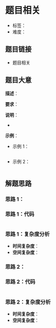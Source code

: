 # 题目相关

- 标签：
- 难度：

## 题目链接

- 题目相关

## 题目大意

**描述**：

**要求**：

**说明**：

- 

**示例**：

- 示例 1：

```python
```

- 示例 2：

```python
```

## 解题思路

### 思路 1：



### 思路 1：代码

```python

```

### 思路 1：复杂度分析

- **时间复杂度**：
- **空间复杂度**：

### 思路 2：



### 思路 2：代码

```python

```

### 思路 2：复杂度分析

- **时间复杂度**：
- **空间复杂度**：